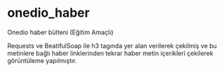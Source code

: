 # onedio_haber
Onedio haber bülteni (Eğitim Amaçlı)

Requests ve BeatifulSoap ile h3 tagında yer alan verilerek çekilmiş ve bu metinlere bağlı haber linklerinden tekrar haber metin içerikleri çekilerek görüntüleme yapılmıştır. 
